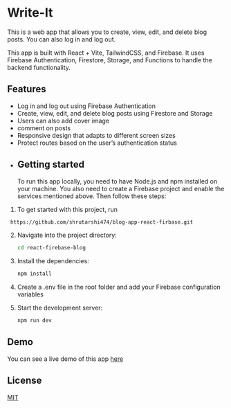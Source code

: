 # Write-It

This is a web app that allows you to create, view, edit, and delete blog posts. You can also log in and log out.

This app is built with React + Vite, TailwindCSS, and Firebase. It uses Firebase Authentication, Firestore, Storage, and Functions to handle the backend functionality.

## Features

- Log in and log out using Firebase Authentication
- Create, view, edit, and delete blog posts using Firestore and Storage
- Users can also add cover image
- comment on posts
- Responsive design that adapts to different screen sizes
- Protect routes based on the user’s authentication status

* ## Getting started
  To run this app locally, you need to have Node.js and npm installed on your machine. You also need to create a Firebase project and enable the services mentioned above. Then follow these steps:

1. To get started with this project, run

```bash
 https://github.com/shrutarshi474/blog-app-react-firbase.git
```

2. Navigate into the project directory:

    ```bash
    cd react-firebase-blog
    ```

3. Install the dependencies:

    ```bash
    npm install
    ```

4. Create a .env file in the root folder and add your Firebase configuration variables

5. Start the development server:

    ```bash
    npm run dev
    ```

  ##  Demo
You can see a live demo of this app <a href="https://react-firebase-blog-omega.vercel.app/." target="_blank" rel="noreferrer">here</a>

## License

[MIT](https://choosealicense.com/licenses/mit/)
